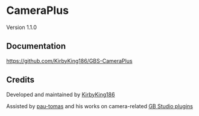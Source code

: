 # CameraPlus

Version 1.1.0

## Documentation

https://github.com/KirbyKing186/GBS-CameraPlus


## Credits

Developed and maintained by [KirbyKing186](https://github.com/KirbyKing186)

Assisted by [pau-tomas](https://github.com/pau-tomas) and his works on camera-related [GB Studio plugins](https://github.com/pau-tomas/gb-studio-plugins)